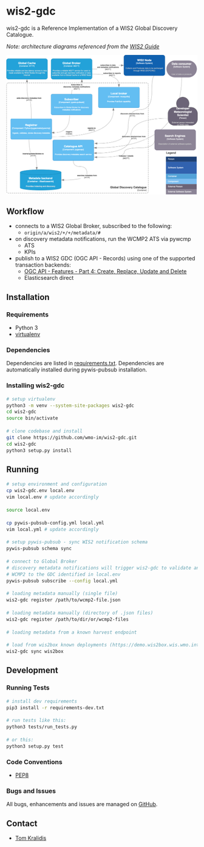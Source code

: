 # wis2-gdc

wis2-gdc is a Reference Implementation of a WIS2 Global Discovery Catalogue.

<em>Note: architecture diagrams referenced from the <a href="https://github.com/wmo-im/wis2-guide">WIS2 Guide</a></em>

<a href="https://github.com/wmo-im/wis2-guide/blob/main/guide/images/architecture/c4.component-gdc.png"><img alt="WIS2 GDC C4 component diagram" src="https://github.com/wmo-im/wis2-guide/raw/main/guide/images/architecture/c4.component-gdc.png" width="800"/></a>

## Workflow

- connects to a WIS2 Global Broker, subscribed to the following:
  - `origin/a/wis2/+/+/metadata/#`
- on discovery metadata notifications, run the WCMP2 ATS via pywcmp
  - ATS
  - KPIs
- publish to a WIS2 GDC (OGC API - Records) using one of the supported transaction backends:
  - [OGC API - Features - Part 4: Create, Replace, Update and Delete](https://docs.ogc.org/DRAFTS/20-002.html)
  - Elasticsearch direct

## Installation

### Requirements
- Python 3
- [virtualenv](https://virtualenv.pypa.io)

### Dependencies
Dependencies are listed in [requirements.txt](requirements.txt). Dependencies
are automatically installed during pywis-pubsub installation.

### Installing wis2-gdc

```bash
# setup virtualenv
python3 -m venv --system-site-packages wis2-gdc
cd wis2-gdc
source bin/activate

# clone codebase and install
git clone https://github.com/wmo-im/wis2-gdc.git
cd wis2-gdc
python3 setup.py install
```

## Running

```bash
# setup environment and configuration
cp wis2-gdc.env local.env
vim local.env # update accordingly

source local.env

cp pywis-pubsub-config.yml local.yml
vim local.yml # update accordingly

# setup pywis-pubsub - sync WIS2 notification schema
pywis-pubsub schema sync

# connect to Global Broker
# discovery metadata notifications will trigger wis2-gdc to validate and publish
# WCMP2 to the GDC identified in local.env
pywis-pubsub subscribe --config local.yml

# loading metadata manually (single file)
wis2-gdc register /path/to/wcmp2-file.json

# loading metadata manually (directory of .json files)
wis2-gdc register /path/to/dir/or/wcmp2-files

# loading metadata from a known harvest endpoint

# load from wis2box known deployments (https://demo.wis2box.wis.wmo.int)
wis2-gdc sync wis2box
```


## Development

### Running Tests

```bash
# install dev requirements
pip3 install -r requirements-dev.txt

# run tests like this:
python3 tests/run_tests.py

# or this:
python3 setup.py test
```

### Code Conventions

* [PEP8](https://www.python.org/dev/peps/pep-0008)

### Bugs and Issues

All bugs, enhancements and issues are managed on [GitHub](https://github.com/wmo-im/wis2-gdc/issues).

## Contact

* [Tom Kralidis](https://github.com/tomkralidis)


